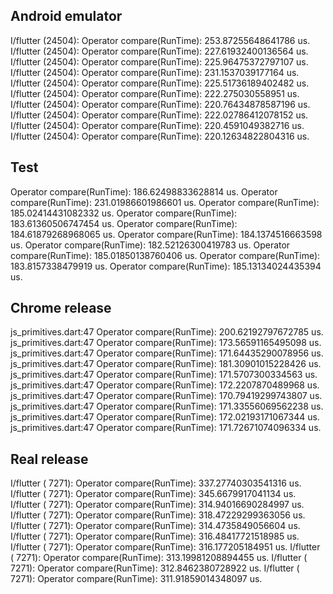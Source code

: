 ## Android emulator
I/flutter (24504): Operator compare(RunTime): 253.87255648641786 us.
I/flutter (24504): Operator compare(RunTime): 227.61932400136564 us.
I/flutter (24504): Operator compare(RunTime): 225.96475372797107 us.
I/flutter (24504): Operator compare(RunTime): 231.1537039177164 us.
I/flutter (24504): Operator compare(RunTime): 225.51736189402482 us.
I/flutter (24504): Operator compare(RunTime): 222.275030558951 us.
I/flutter (24504): Operator compare(RunTime): 220.76434878587196 us.
I/flutter (24504): Operator compare(RunTime): 222.02786412078152 us.
I/flutter (24504): Operator compare(RunTime): 220.4591049382716 us.
I/flutter (24504): Operator compare(RunTime): 220.12634822804316 us.

## Test
Operator compare(RunTime): 186.62498833628814 us.
Operator compare(RunTime): 231.01986601986601 us.
Operator compare(RunTime): 185.02414431082332 us.
Operator compare(RunTime): 183.61360506747454 us.
Operator compare(RunTime): 184.61879268968065 us.
Operator compare(RunTime): 184.1374516663598 us.
Operator compare(RunTime): 182.52126300419783 us.
Operator compare(RunTime): 185.01850138760406 us.
Operator compare(RunTime): 183.8157338479919 us.
Operator compare(RunTime): 185.13134024435394 us.


## Chrome release
js_primitives.dart:47 Operator compare(RunTime): 200.62192797672785 us.
js_primitives.dart:47 Operator compare(RunTime): 173.56591165495098 us.
js_primitives.dart:47 Operator compare(RunTime): 171.64435290078956 us.
js_primitives.dart:47 Operator compare(RunTime): 181.30901015228426 us.
js_primitives.dart:47 Operator compare(RunTime): 171.5707300334563 us.
js_primitives.dart:47 Operator compare(RunTime): 172.2207870489968 us.
js_primitives.dart:47 Operator compare(RunTime): 170.79419299743807 us.
js_primitives.dart:47 Operator compare(RunTime): 171.33556069562238 us.
js_primitives.dart:47 Operator compare(RunTime): 172.02193171067344 us.
js_primitives.dart:47 Operator compare(RunTime): 171.72671074096334 us.

## Real release
I/flutter ( 7271): Operator compare(RunTime): 337.27740303541316 us.
I/flutter ( 7271): Operator compare(RunTime): 345.6679917041134 us.
I/flutter ( 7271): Operator compare(RunTime): 314.94016690284997 us.
I/flutter ( 7271): Operator compare(RunTime): 318.47229299363056 us.
I/flutter ( 7271): Operator compare(RunTime): 314.4735849056604 us.
I/flutter ( 7271): Operator compare(RunTime): 316.48417721518985 us.
I/flutter ( 7271): Operator compare(RunTime): 316.177205184951 us.
I/flutter ( 7271): Operator compare(RunTime): 313.19981208894455 us.
I/flutter ( 7271): Operator compare(RunTime): 312.8462380728922 us.
I/flutter ( 7271): Operator compare(RunTime): 311.91859014348097 us.
